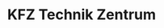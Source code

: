 ---
title: "KFZ Technik Zentrum"
url: /markt-sankt-martin/kfz-technik-zentrum/
shop: Autowerkstatt
---